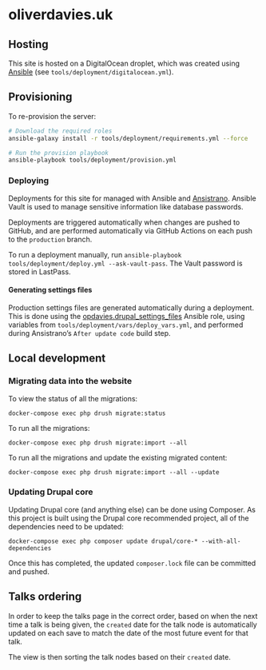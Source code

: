 # oliverdavies.uk

## Hosting

This site is hosted on a DigitalOcean droplet, which was created using [Ansible][] (see `tools/deployment/digitalocean.yml`).

[Ansible]: https://www.ansible.com

## Provisioning

To re-provision the server:

```bash
# Download the required roles
ansible-galaxy install -r tools/deployment/requirements.yml --force

# Run the provision playbook
ansible-playbook tools/deployment/provision.yml
```

### Deploying

Deployments for this site for managed with Ansible and [Ansistrano][].
Ansible Vault is used to manage sensitive information like database passwords.

Deployments are triggered automatically when changes are pushed to GitHub, and are performed automatically via GitHub Actions on each push to the `production` branch.

To run a deployment manually, run `ansible-playbook tools/deployment/deploy.yml --ask-vault-pass`.
The Vault password is stored in LastPass.

[Ansistrano]: https://ansistrano.com

#### Generating settings files

Production settings files are generated automatically during a deployment. This is done using the [opdavies.drupal_settings_files][drupal_settings_files] Ansible role, using variables from `tools/deployment/vars/deploy_vars.yml`, and performed during Ansistrano’s `After update code` build step.

[drupal_settings_files]: https://galaxy.ansible.com/opdavies/drupal_settings_files

## Local development

### Migrating data into the website

To view the status of all the migrations:

    docker-compose exec php drush migrate:status

To run all the migrations:

    docker-compose exec php drush migrate:import --all

To run all the migrations and update the existing migrated content:

    docker-compose exec php drush migrate:import --all --update

### Updating Drupal core

Updating Drupal core (and anything else) can be done using Composer. As this project is built using the Drupal core recommended project, all of the dependencies need to be updated:

    docker-compose exec php composer update drupal/core-* --with-all-dependencies

Once this has completed, the updated `composer.lock` file can be committed and pushed.

## Talks ordering

In order to keep the talks page in the correct order, based on when the next time a talk is being given, the `created` date for the talk node is automatically updated on each save to match the date of the most future event for that talk.

The view is then sorting the talk nodes based on their `created` date.
